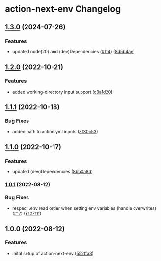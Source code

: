 # action-next-env Changelog

## [1.3.0](https://github.com/natterstefan/action-next-env/compare/v1.2.0...v1.3.0) (2024-07-26)


### Features

* updated node(20) and (dev)Dependencies ([#114](https://github.com/natterstefan/action-next-env/issues/114)) ([8d5b4ae](https://github.com/natterstefan/action-next-env/commit/8d5b4ae825ae8e4c2f32496d805a0de7bbbed364))

## [1.2.0](https://github.com/natterstefan/action-next-env/compare/v1.1.1...v1.2.0) (2022-10-21)


### Features

* added working-directory input support ([c3a1d20](https://github.com/natterstefan/action-next-env/commit/c3a1d20cdca31148b3bfc451a5900555151c64fd))

## [1.1.1](https://github.com/natterstefan/action-next-env/compare/v1.1.0...v1.1.1) (2022-10-18)


### Bug Fixes

* added path to action.yml inputs ([8f30c53](https://github.com/natterstefan/action-next-env/commit/8f30c53c29983ea0a808fe16a32c7b451ca429d7))

## [1.1.0](https://github.com/natterstefan/action-next-env/compare/v1.0.1...v1.1.0) (2022-10-17)


### Features

* updated (dev)Dependencies ([8bb0a8d](https://github.com/natterstefan/action-next-env/commit/8bb0a8de7b6d02985e4e23d0ffeeffab95d4b936))

### [1.0.1](https://github.com/natterstefan/action-next-env/compare/v1.0.0...v1.0.1) (2022-08-12)


### Bug Fixes

* respect .env read order when setting env variables (handle overwrites) ([#17](https://github.com/natterstefan/action-next-env/issues/17)) ([810711f](https://github.com/natterstefan/action-next-env/commit/810711fbb22931ebc8a412e64c75f4407f6e297a))

## 1.0.0 (2022-08-12)


### Features

* inital setup of action-next-env ([552ffa3](https://github.com/natterstefan/action-next-env/commit/552ffa37ff1b9ef8986f8697275f83ce195f8882))
